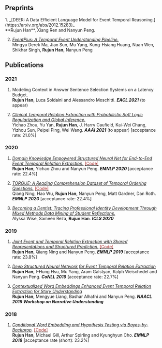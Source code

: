 <h2>Preprints</h2>
1. _[DEER: A Data Efficient Language Model for Event Temporal Reasoning.](https://arxiv.org/abs/2012.15283)_ <br/>
**Rujun Han**, Xiang Ren and Nanyun Peng.

2. _[EventPlus: A Temporal Event Understanding Pipeline.](https://arxiv.org/abs/2101.04922)_ <br/>
Mingyu Derek Ma, Jiao Sun, Mu Yang, Kung-Hsiang Huang, Nuan Wen, Shikhar Singh, **Rujun Han**, Nanyun Peng


<h2>Publications</h2>

<h3>2021</h3>

1. Modeling Context in Answer Sentence Selection Systems on a Latency Budget. <br/>
**Rujun Han**, Luca Soldaini and Alessandro Moschitti. _**EACL 2021**_ (to appear)

2. _[Clinical Temporal Relation Extraction with Probabilistic Soft Logic Regularization and Global Inference.](https://arxiv.org/pdf/2012.08790.pdf)_ <br/>
Yichao Zhou, Yu Yan, **Rujun Han**, J. Harry Caufield, Kai-Wei Chang, Yizhou Sun, Peipei Ping, Wei Wang. _**AAAI 2021**_ (to appear) [acceptance rate: 21.0%]

<h3>2020</h3>

1. _[Domain Knowledge Empowered Structured Neural Net for End-to-End Event Temporal Relation Extraction.](https://arxiv.org/abs/2009.07373)_ [<span style="color:brown;">[Code]</span>](https://github.com/rujunhan/EMNLP-2020) <br/>
**Rujun Han**, Yichao Zhou and Nanyun Peng. _**EMNLP 2020**_ [acceptance rate: 22.4%]

2. _[TORQUE: A Reading Comprehension Dataset of Temporal Ordering Questions.](https://arxiv.org/abs/2005.00242)_ [<span style="color:brown;">[Code]</span>](https://github.com/rujunhan/TORQUE) <br/>
Qiang Ning, Hao Wu, **Rujun Han**, Nanyun Peng, Matt Gardner, Dan Roth. _**EMNLP 2020**_ [acceptance rate: 22.4%]

3. _[Becoming a Dentist: Tracing Professional Identity Development Through Mixed Methods Data Mining of Student Reflections.](https://repository.isls.org/handle/1/6650)_ <br/>
Alyssa Wise, Sameen Reza, **Rujun Han**. _**ICLS 2020**_

<h3>2019</h3>

1. _[Joint Event and Temporal Relation Extraction with Shared Representations and Structured Prediction.](https://www.aclweb.org/anthology/D19-1041)_ [<span style="color:brown;">[Code]</span>](https://github.com/rujunhan/EMNLP-2019) <br/> 
**Rujun Han**, Qiang Ning and Nanyun Peng. _**EMNLP 2019**_ [acceptance rate: 23.8%]

2. _[Deep Structured Neural Network for Event Temporal Relation Extraction](https://www.aclweb.org/anthology/K19-1062)_ <br/>
**Rujun Han**, I-Hung Hsu, Mu Yang, Aram Galstyan, Ralph Weischedel and Nanyun Peng. _**CoNLL 2019**_ [acceptance rate: 22.7%]

3. _[Contextualized Word Embeddings Enhanced Event Temporal Relation Extraction for Story Understanding](https://arxiv.org/abs/1904.11942)_ <br/>
**Rujun Han**, Mengyue Liang, Bashar Alhafni and Nanyun Peng. _**NAACL 2019 Workshop on Narrative Understanding**_

<h3>2018</h3>

1. _[Conditional Word Embedding and Hypothesis Testing via Bayes-by-Backprop](http://aclweb.org/anthology/D18-1527)._ [<span style="color:brown;">[Code]</span>](https://github.com/rujunhan/ConditionalEmbeddings) <br/>
**Rujun Han**, Michael Gill, Arthur Spirling and Kyunghyun Cho. _**EMNLP 2018**_ [acceptance rate (short): 23.2%]

